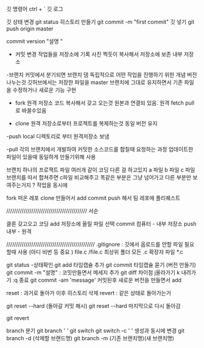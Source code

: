 깃 명령어 ctrl + ` 
깃 로그 


깃 상태 변경 git status
히스토리 만들기 git commit -m "first commit"
깃 넣기 git push origin master

commit version "설명 "
- 커밋
변경 작업들을 저장소에 기록 
사진 찍듯이 복사해서 저장소에 보존
내부 저장소   

-브랜치 
커밋에서 분기되면 브랜치 댐 
독립적으로 어떤 작업을 진행하기 위한 개념
버전 나누는것 
깃허브에서는 저장한 파일을
 master 브랜치에 그대로 유지하면서 
기존 파일을 수정하거나 새로운 기능 구현

- fork
원격 저장소 코드 복사해서  갖고 오는것 
원본과 연결되 있음.
원격 
fetch pull로 바꿀수있음 

- clone 
원격 저장소로부터 프로젝트를 복제하는것 
동일 버전 유지 

-push 
local 디렉토리로 부터 원격저장소 보냄 

-pull
 각의 브랜치에서 개발하여 커밋한 소스코드를
합칠때 요청하는 과정 
업데이트한 파일이 있을때 동일하게 만들기위해
사용


브랜치 
하나의 프로잭트 파일 여러개 
같이 코딩 
다른 걸 하고있지 
a 파일 b 파일 c 파일
브랜치를 따서 합쳐주면 c파일 비교해주고
똑같은 부분은 그냥 넘어가고 다른 부분만
보여주는거지 ? 
작업을 동시에 


fork 떠온 레포 clone 만들어서
add commit push 해서 팀 레포에 풀리퀘스트 
 

//////////////////////////////////////////
서순 

클론 갖고오고
코딩
add  저장소에 올릴 파일 선택
commit 컴퓨터 - 내부 저장소 
push  내부 - 원격 

//////////////////////////////////////////////
.gitignore : 깃에서 옵로드를 안할 파일 필요할때 사용 (아디 비번 등 중요 )
file.c
/file.c 최상위 폴더
모든 .c 확장자 파일
*.c

git status -상태확인
git add 	  타임캡슐 추가
git commit 타임캡슐  묻기 (버전 만들기)
git commit -m "설명" : 코밋만들면서 메세지 추가 
git diff 차이점  j올라가기 k  내려가기 :q 종료 
git commit -am 'message' 커밋된후 새로운 버전을 만들면서 add  

reset : 과거로 돌아가 이후 히스토리 삭제
revert : 같은 상태로 돌아가는거 

git reset --hard (돌아갈 커밋 해시)
git reset --hard  마지막으로 다시 돌아감 

git revert 

branch 분기
git branch ' '
git switch 
git switch -c ' ' 생성과 동시에 변경
git branch -d (삭제할 브랜드명)
git branch -m (기존 브랜치명)(새 브랜치명)